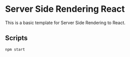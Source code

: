 # Server Side Rendering React

This is a basic template for Server Side Rendering to React.

## Scripts

``` 
npm start

```

